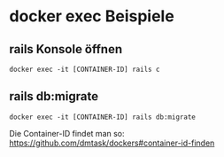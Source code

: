 # docker exec Beispiele

## rails Konsole öffnen
`docker exec -it [CONTAINER-ID] rails c`

## rails db:migrate
`docker exec -it [CONTAINER-ID] rails db:migrate`

Die Container-ID findet man so: https://github.com/dmtask/dockers#container-id-finden
